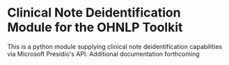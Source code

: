 # Clinical Note Deidentification Module for the OHNLP Toolkit
This is a python module supplying clinical note deidentification capabilities via Microsoft Presidio's API.
Additional documentation forthcoming
